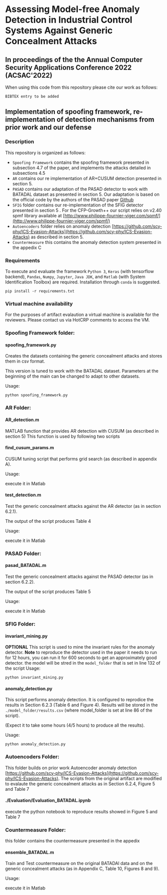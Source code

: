 Assessing Model-free Anomaly Detection in Industrial Control Systems Against Generic Concealment Attacks
=======

## In proceedings of the the Annual Computer Security Applications Conference 2022 (ACSAC'2022)

When using this code from this repository please cite our work as follows:
```
BIBTEX entry to be added
``` 
 
## Implementation of spoofing framework, re-implementation of detection mechanisms from prior work and our defense
  
### Description
  
 This repository is organized as follows:

  * `Spoofing Framework` contains the spoofing framework presented in subsection 4.7 of the paper, and implements the attacks detailed in subsections 4.5
  * `AR` contains our re implementation of AR+CUSUM detection presented in section 5.
  * `PASAD` contains our adaptation of the PASAD detector to work with BATADAL dataset as presented in section 5. Our adaptation is based on the official code by the authors of the PASAD paper [Github](https://github.com/mikeliturbe/pasad) 
  * `SFIG` folder contains our re-implementation of the SFIG detector presented in section 5 . For the CFP-Growth++  our script relies on v2.40 spmf library available at [http://www.philippe-fournier-viger.com/spmf/](http://www.philippe-fournier-viger.com/spmf/)
  * `Autoencoders` folder relies on anomaly detection [https://github.com/scy-phy/ICS-Evasion-Attacks](https://github.com/scy-phy/ICS-Evasion-Attacks) as described in section 5.
  * `Countermeasure` this contains the anomaly detection system presented in the appedix C

### Requirements

To execute and evaluate the framework `Python 3`, `Keras` (with tensorflow backend), `Pandas`, `Numpy`, `Jupyter`, `Java JDK`, and `Matlab` (with System Identification Toolbox) are required. Installation through `conda` is suggested.

`pip install -r requirements.txt`

### Virtual machine availability
For the purposes of artifact evalaution a virtual machine is available for the reviewers. Please contact us via HotCRP comments to access the VM. 


### Spoofing Framework folder:

#### spoofing_framework.py

Creates the datasets containing the generic concealment attacks and stores them in csv format.

This version is tuned to work with the BATADAL dataset.
Parameters at the beginning of the main can be changed to adapt to other datasets.

Usage:

`python spoofing_framework.py`

### AR Folder:

#### AR_detection.m

MATLAB function that provides AR detection with CUSUM (as described in section 5)
This function is used by following two scripts

#### find_cusum_params.m

CUSUM tuning script that performs grid search (as described in appendix A).

Usage:

execute it in Matlab

#### test_detection.m

Test the generic concealment attacks against the AR detector (as in section 6.2.1).

The output of the script produces Table 4

Usage:

execute it in Matlab

### PASAD Folder:

#### pasad_BATADAL.m

Test the generic concealment attacks against the PASAD detector (as in section 6.2.2).

The output of the script produces Table 5

Usage:

execute it in Matlab

### SFIG Folder:

#### invariant_mining.py
**OPTIONAL**
This script is used to mine the invariant rules for the anomaly detector. 
**Note** to reproduce the detector used in the paper it needs to run for 12 hours, you can run it for 600 seconds to get an approximately good detector.
the model will be stred in the `model_folder` that is set in line 132 of the script
Usage:

`python invariant_mining.py`


#### anomaly_detection.py
This script performs anomaly detection. It is configured to reprodice the results in Section 6.2.3 (Table 6 and Figure 4).
Results will be stored in the `./model_folder/results.csv` (where model_folder is set at line 86 of the script).

(Expect it to take some hours (4/5 hours) to produce all the results).

Usage:

`python anomaly_detection.py`


### Autoencoders Folder:

This folder builds on prior work Autoencoder anomaly detection [https://github.com/scy-phy/ICS-Evasion-Attacks](https://github.com/scy-phy/ICS-Evasion-Attacks).
The scripts from the original artifact are modified to evalaute the generic concealment attacks as in Section 6.2.4, Figure 5 and Table 7

#### ./Evaluation/Evaluation_BATADAL.ipynb

execute the python notebook to reproduce results showed in Figure 5 and Table 7


### Countermeasure Folder:

this folder contains the countermeasure presented in the appedix

#### ensemble_BATADAL.m

Train and Test countermeasure on the original BATADAl data and on the generic concealment attacks (as in Appendix C, Table 10, Figures 8 and 9).

Usage:

execute it in Matlab
